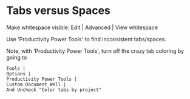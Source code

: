 ﻿# Tabs versus Spaces

Make whitespace visible: Edit | Advanced | View whitespace

Use 'Productivity Power Tools' to find inconsistent tabs/spaces.

Note, with 'Productivity Power Tools', turn off the crazy tab coloring by going to

    Tools |
    Options |
    Productivity Power Tools |
    Custom Document Well |
    And Uncheck "Color tabs by project"
